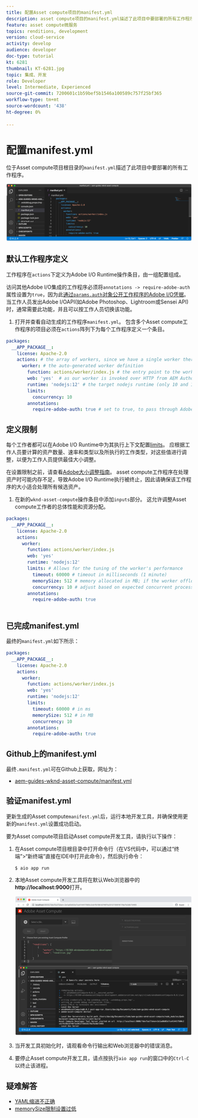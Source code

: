 ```yaml
---
title: 配置Asset compute项目的manifest.yml
description: asset compute项目的manifest.yml描述了此项目中要部署的所有工作程序。
feature: asset compute微服务
topics: renditions, development
version: cloud-service
activity: develop
audience: developer
doc-type: tutorial
kt: 6281
thumbnail: KT-6281.jpg
topic: 集成、开发
role: Developer
level: Intermediate, Experienced
source-git-commit: 7200601c1b59bef5b1546a100589c757f25bf365
workflow-type: tm+mt
source-wordcount: '438'
ht-degree: 0%

---
```



# 配置manifest.yml

位于Asset compute项目根目录的`manifest.yml`描述了此项目中要部署的所有工作程序。

![manifest.yml](./assets/manifest/manifest.png)

## 默认工作程序定义

工作程序在`actions`下定义为Adobe I/O Runtime操作条目，由一组配置组成。

访问其他Adobe I/O集成的工作程序必须将`annotations -> require-adobe-auth`属性设置为`true`，因为此[通过`params.auth`对象公开工作程序的Adobe I/O凭据](https://experienceleague.adobe.com/docs/asset-compute/using/extend/develop-custom-application.html#access-adobe-apis)。 当工作人员发出Adobe I/OAPI(如Adobe Photoshop、Lightroom或Sensei API)时，通常需要此功能，并且可以按工作人员切换该功能。

1. 打开并查看自动生成的工作程序`manifest.yml`。 包含多个Asset compute工作程序的项目必须在`actions`阵列下为每个工作程序定义一个条目。

```yml
packages:
  __APP_PACKAGE__:
    license: Apache-2.0
    actions: # the array of workers, since we have a single worker there is only one entry beneath actions
      worker: # the auto-generated worker definition
        function: actions/worker/index.js # the entry point to the worker 
        web: 'yes'  # as our worker is invoked over HTTP from AEM Author service
        runtime: 'nodejs:12' # the target nodejs runtime (only 10 and 12 are supported)
        limits:
          concurrency: 10
        annotations:
          require-adobe-auth: true # set to true, to pass through Adobe I/O access token/client id via params.auth in the worker, typically required when the worker calls out to Adobe I/O APIs such as the Adobe Photoshop, Lightroom or Sensei APIs.
```

## 定义限制

每个工作者都可以在Adobe I/O Runtime中为其执行上下文配置[limits](https://www.adobe.io/apis/experienceplatform/runtime/docs.html#!adobedocs/adobeio-runtime/master/guides/system_settings.md)。 应根据工作人员要计算的资产数量、速率和类型以及所执行的工作类型，对这些值进行调整，以便为工作人员提供最佳大小调整。

在设置限制之前，请查看[Adobe大小调整指南](https://experienceleague.adobe.com/docs/asset-compute/using/extend/develop-custom-application.html#sizing-workers)。 asset compute工作程序在处理资产时可能内存不足，导致Adobe I/O Runtime执行被终止，因此请确保该工作程序的大小适合处理所有候选资产。

1. 在新的`wknd-asset-compute`操作条目中添加`inputs`部分。 这允许调整Asset compute工作者的总体性能和资源分配。

```yml
packages:
  __APP_PACKAGE__:
    license: Apache-2.0
    actions: 
      worker:
        function: actions/worker/index.js 
        web: 'yes' 
        runtime: 'nodejs:12'
        limits: # Allows for the tuning of the worker's performance
          timeout: 60000 # timeout in milliseconds (1 minute)
          memorySize: 512 # memory allocated in MB; if the worker offloads heavy computational work to other Web services this number can be reduced
          concurrency: 10 # adjust based on expected concurrent processing and timeout 
        annotations:
          require-adobe-auth: true
           
```

## 已完成manifest.yml

最终的`manifest.yml`如下所示：

```yml
packages:
  __APP_PACKAGE__:
    license: Apache-2.0
    actions: 
      worker:
        function: actions/worker/index.js 
        web: 'yes' 
        runtime: 'nodejs:12'
        limits:
          timeout: 60000 # in ms
          memorySize: 512 # in MB
          concurrency: 10 
        annotations:
          require-adobe-auth: true
```

## Github上的manifest.yml

最终`.manifest.yml`可在Github上获取，网址为：

+ [aem-guides-wknd-asset-compute/manifest.yml](https://github.com/adobe/aem-guides-wknd-asset-compute/blob/master/manifest.yml)


## 验证manifest.yml

更新生成的Asset compute`manifest.yml`后，运行本地开发工具，并确保使用更新的`manifest.yml`设置成功启动。

要为Asset compute项目启动Asset compute开发工具，请执行以下操作：

1. 在Asset compute项目根目录中打开命令行（在VS代码中，可以通过“终端”>“新终端”直接在IDE中打开此命令），然后执行命令：

   ```
   $ aio app run
   ```

1. 本地Asset compute开发工具将在默认Web浏览器中的&#x200B;__http://localhost:9000__&#x200B;打开。

   ![aio应用程序运行](assets/environment-variables/aio-app-run.png)

1. 当开发工具初始化时，请观看命令行输出和Web浏览器中的错误消息。
1. 要停止Asset compute开发工具，请点按执行`aio app run`的窗口中的`Ctrl-C`以终止该进程。

## 疑难解答

+ [YAML缩进不正确](../troubleshooting.md#incorrect-yaml-indentation)
+ [memorySize限制设置过低](../troubleshooting.md#memorysize-limit-is-set-too-low)
